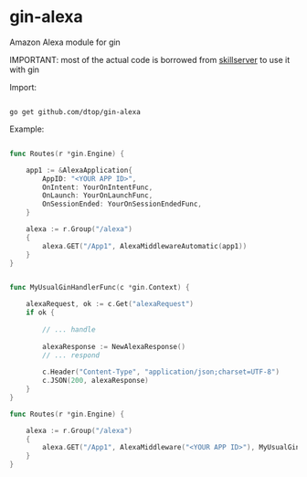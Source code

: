 # gin-alexa
Amazon Alexa module for gin

IMPORTANT:
most of the actual code is borrowed from [skillserver](https://github.com/mikeflynn/go-alexa) to use it with gin

Import:
```

go get github.com/dtop/gin-alexa

```

Example:

```go

func Routes(r *gin.Engine) {

    app1 := &AlexaApplication{
        AppID: "<YOUR APP ID>",
        OnIntent: YourOnIntentFunc,
        OnLaunch: YourOnLaunchFunc,
        OnSessionEnded: YourOnSessionEndedFunc,
    }

    alexa := r.Group("/alexa")
    {
        alexa.GET("/App1", AlexaMiddlewareAutomatic(app1))
    }
}

```


```go

func MyUsualGinHandlerFunc(c *gin.Context) {

    alexaRequest, ok := c.Get("alexaRequest")
    if ok {
    
        // ... handle
        
        alexaResponse := NewAlexaResponse()
        // ... respond
        
        c.Header("Content-Type", "application/json;charset=UTF-8")
        c.JSON(200, alexaResponse)
    }
}

func Routes(r *gin.Engine) {

    alexa := r.Group("/alexa")
    {
        alexa.GET("/App1", AlexaMiddleware("<YOUR APP ID>"), MyUsualGinHandlerFunc)
    }
}

```
